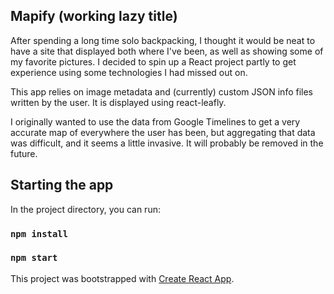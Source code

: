 ## Mapify (working lazy title)

After spending a long time solo backpacking, I thought it would be neat to have a site that displayed both where I've been, as well as showing some of my favorite pictures.  I decided to spin up a React project partly to get experience using some technologies I had missed out on.

This app relies on image metadata and (currently) custom JSON info files written by the user.  It is displayed using react-leafly.

I originally wanted to use the data from Google Timelines to get a very accurate map of everywhere the user has been, but aggregating that data was difficult, and it seems a little invasive.  It will probably be removed in the future.

## Starting the app

In the project directory, you can run:

### `npm install`
### `npm start`

This project was bootstrapped with [Create React App](https://github.com/facebook/create-react-app).
